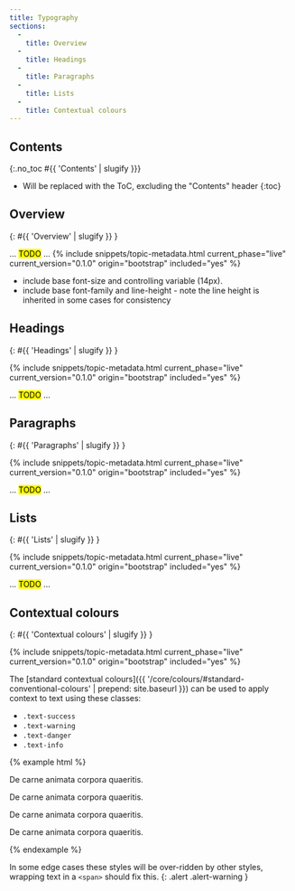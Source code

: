 ```yaml
---
title: Typography
sections:
  -
    title: Overview
  -
    title: Headings
  -
    title: Paragraphs
  -
    title: Lists
  -
    title: Contextual colours
---
```


## Contents
{:.no_toc #{{ 'Contents' | slugify }}}

* Will be replaced with the ToC, excluding the "Contents" header
{:toc}

## Overview
{: #{{ 'Overview' | slugify }} }

... <mark>TODO</mark> ...
{% include snippets/topic-metadata.html current_phase="live" current_version="0.1.0" origin="bootstrap" included="yes" %}


* include base font-size and controlling variable (14px).
* include base font-family and line-height - note the line height is inherited in some cases for consistency

## Headings
{: #{{ 'Headings' | slugify }} }

{% include snippets/topic-metadata.html current_phase="live" current_version="0.1.0" origin="bootstrap" included="yes" %}

... <mark>TODO</mark> ...

## Paragraphs
{: #{{ 'Paragraphs' | slugify }} }

{% include snippets/topic-metadata.html current_phase="live" current_version="0.1.0" origin="bootstrap" included="yes" %}

... <mark>TODO</mark> ...

## Lists
{: #{{ 'Lists' | slugify }} }

{% include snippets/topic-metadata.html current_phase="live" current_version="0.1.0" origin="bootstrap" included="yes" %}

... <mark>TODO</mark> ...

## Contextual colours
{: #{{ 'Contextual colours' | slugify }} }

{% include snippets/topic-metadata.html current_phase="live" current_version="0.1.0" origin="bootstrap" included="yes" %}

The [standard contextual colours]({{ '/core/colours/#standard-conventional-colours' | prepend: site.baseurl }}) can be 
used to apply context to text using these classes:

* `.text-success`
* `.text-warning`
* `.text-danger`
* `.text-info`

{% example html %}
<p class="text-success">De carne animata corpora quaeritis.</p>
<p class="text-warning">De carne animata corpora quaeritis.</p>
<p class="text-danger">De carne animata corpora quaeritis.</p>
<p class="text-info">De carne animata corpora quaeritis.</p>
{% endexample %}

In some edge cases these styles will be over-ridden by other styles, wrapping text in a <code>&lt;span&gt;</code> 
should fix this.
{: .alert .alert-warning }
